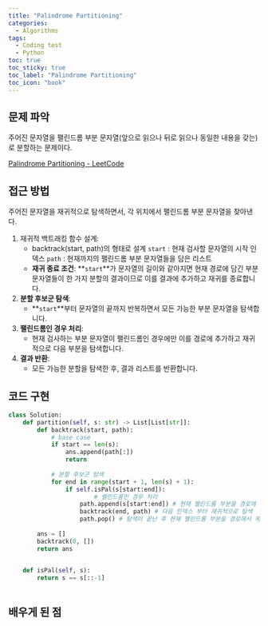 ```yaml
---
title: "Palindrome Partitioning"
categories:
  - Algorithms
tags:
  - Coding test
  - Python
toc: true
toc_sticky: true
toc_label: "Palindrome Partitioning"
toc_icon: "book"
---
```


## 문제 파악
주어진 문자열을 팰린드롬 부분 문자열(앞으로 읽으나 뒤로 읽으나 동일한 내용을 갖는)로 분할하는 문제이다.

[Palindrome Partitioning - LeetCode](https://leetcode.com/problems/palindrome-partitioning/description/)

## 접근 방법

주어진 문자열을 재귀적으로 탐색하면서, 각 위치에서 팰린드롬 부분 문자열을 찾아낸다.

1. 재귀적 백트래킹 함수 설계:
    - backtrack(start, path)의 형태로 설계 `start` : 현재 검사할 문자열의 시작 인덱스 `path` : 현재까지의 팰린드롬 부분 문자열들을 담은 리스트
    - **재귀 종료 조건**: **`start`**가 문자열의 길이와 같아지면 현재 경로에 담긴 부분 문자열들이 한 가지 분할의 결과이므로 이를 결과에 추가하고 재귀를 종료합니다.
2. **분할 후보군 탐색**:
    - **`start`**부터 문자열의 끝까지 반복하면서 모든 가능한 부분 문자열을 탐색합니다.
3. **팰린드롬인 경우 처리**:
    - 현재 검사하는 부분 문자열이 팰린드롬인 경우에만 이를 경로에 추가하고 재귀적으로 다음 부분을 탐색합니다.
4. **결과 반환**:
    - 모든 가능한 분할을 탐색한 후, 결과 리스트를 반환합니다.

## 코드 구현

```python
class Solution:
    def partition(self, s: str) -> List[List[str]]:
        def backtrack(start, path):
            # base case
            if start == len(s):
                ans.append(path[:])
                return
            
            # 분할 후보군 탐색
            for end in range(start + 1, len(s) + 1):
                if self.isPal(s[start:end]):
		                # 팰린드롬인 경우 처리
                    path.append(s[start:end]) # 현재 팰린드롬 부분을 경로에 추가
                    backtrack(end, path) # 다음 인덱스 부터 재귀적으로 탐색
                    path.pop() # 탐색이 끝난 후 현재 팰린드롬 부분을 경로에서 제거
        
        ans = []
        backtrack(0, [])
        return ans

    
    def isPal(self, s):
        return s == s[::-1]
    
```

## 배우게 된 점
